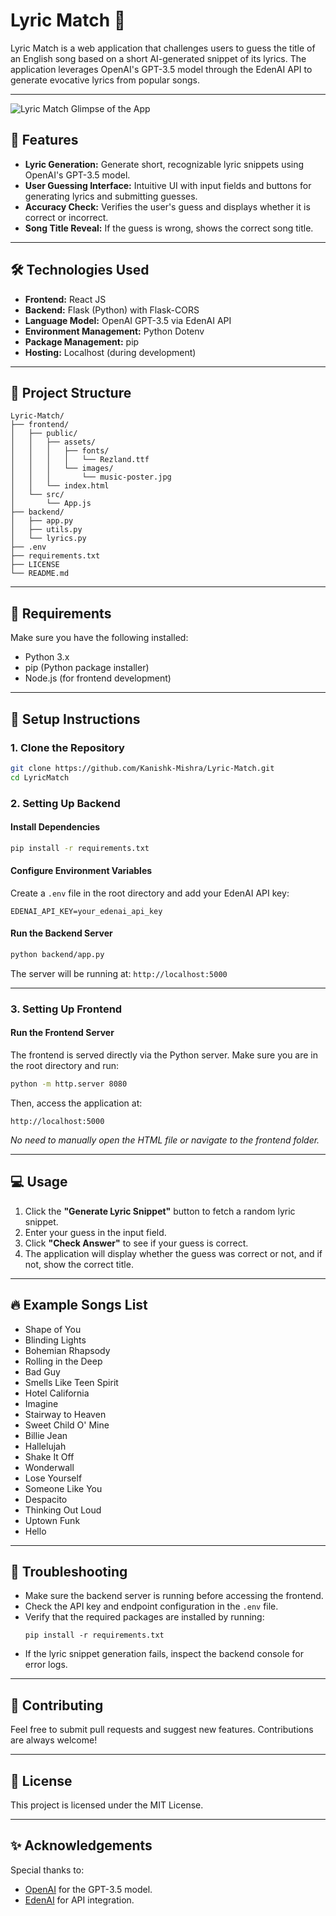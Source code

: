 # Lyric Match 🎵

Lyric Match is a web application that challenges users to guess the title of an English song based on a short AI-generated snippet of its lyrics. The application leverages OpenAI's GPT-3.5 model through the EdenAI API to generate evocative lyrics from popular songs.

---
<img src="https://i.ibb.co/sdjbSxzV/Lyric-Match.jpg" alt="Lyric Match" />
Glimpse of the App

## 🚀 Features
- **Lyric Generation:** Generate short, recognizable lyric snippets using OpenAI's GPT-3.5 model.
- **User Guessing Interface:** Intuitive UI with input fields and buttons for generating lyrics and submitting guesses.
- **Accuracy Check:** Verifies the user's guess and displays whether it is correct or incorrect.
- **Song Title Reveal:** If the guess is wrong, shows the correct song title.

---

## 🛠️ Technologies Used
- **Frontend:** React JS
- **Backend:** Flask (Python) with Flask-CORS
- **Language Model:** OpenAI GPT-3.5 via EdenAI API
- **Environment Management:** Python Dotenv
- **Package Management:** pip
- **Hosting:** Localhost (during development)

---

## 📂 Project Structure
```
Lyric-Match/
├── frontend/
│   ├── public/
│   │   ├── assets/
│   │   │   ├── fonts/
│   │   │   │   └── Rezland.ttf
│   │   │   └── images/
│   │   │       └── music-poster.jpg
│   │   └── index.html
│   └── src/
│       └── App.js
├── backend/
│   ├── app.py
│   ├── utils.py
│   └── lyrics.py
├── .env
├── requirements.txt
├── LICENSE
└── README.md
```

---

## 📝 Requirements
Make sure you have the following installed:
- Python 3.x
- pip (Python package installer)
- Node.js (for frontend development)

---

## 🛑 Setup Instructions

### 1. Clone the Repository
```bash
git clone https://github.com/Kanishk-Mishra/Lyric-Match.git
cd LyricMatch
```

### 2. Setting Up Backend

#### Install Dependencies
```bash
pip install -r requirements.txt
```

#### Configure Environment Variables
Create a `.env` file in the root directory and add your EdenAI API key:
```
EDENAI_API_KEY=your_edenai_api_key
```

#### Run the Backend Server
```bash
python backend/app.py
```
The server will be running at: `http://localhost:5000`

---

### 3. Setting Up Frontend

#### Run the Frontend Server
The frontend is served directly via the Python server. Make sure you are in the root directory and run:
```bash
python -m http.server 8080
```
Then, access the application at:
```
http://localhost:5000
```
*No need to manually open the HTML file or navigate to the frontend folder.*

---

## 💻 Usage

1. Click the **"Generate Lyric Snippet"** button to fetch a random lyric snippet.
2. Enter your guess in the input field.
3. Click **"Check Answer"** to see if your guess is correct.
4. The application will display whether the guess was correct or not, and if not, show the correct title.

---

## 🔥 Example Songs List
- Shape of You
- Blinding Lights
- Bohemian Rhapsody
- Rolling in the Deep
- Bad Guy
- Smells Like Teen Spirit
- Hotel California
- Imagine
- Stairway to Heaven
- Sweet Child O' Mine
- Billie Jean
- Hallelujah
- Shake It Off
- Wonderwall
- Lose Yourself
- Someone Like You
- Despacito
- Thinking Out Loud
- Uptown Funk
- Hello

---

## 🐛 Troubleshooting
- Make sure the backend server is running before accessing the frontend.
- Check the API key and endpoint configuration in the `.env` file.
- Verify that the required packages are installed by running:
  ```
  pip install -r requirements.txt
  ```
- If the lyric snippet generation fails, inspect the backend console for error logs.

---

## 🤝 Contributing
Feel free to submit pull requests and suggest new features. Contributions are always welcome!

---

## 📜 License
This project is licensed under the MIT License.

---

## ✨ Acknowledgements
Special thanks to:
- [OpenAI](https://openai.com) for the GPT-3.5 model.
- [EdenAI](https://www.edenai.co/) for API integration.

